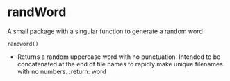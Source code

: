 # randWord
A small package with a singular function to generate a random word

    randword()

* Returns a random uppercase word with no punctuation.
Intended to be concatenated at the end of file names to rapidly make unique filenames with no numbers.
:return: word


